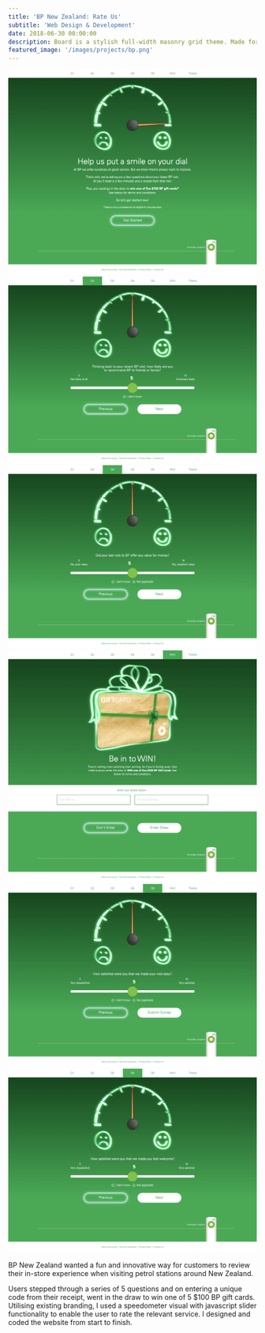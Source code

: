 ```yaml
---
title: 'BP New Zealand: Rate Us'
subtitle: 'Web Design & Development'
date: 2018-06-30 00:00:00
description: Board is a stylish full-width masonry grid theme. Made for designers, artists, photographers and developers to show off their best work.
featured_image: '/images/projects/bp.png'
---
```


<div class="gallery" data-columns="3">
	<img src="/images/projects/bp1.png">
	<img src="/images/projects/bp2.png">
	<img src="/images/projects/bp3.png">
	<img src="/images/projects/bp4.png">
	<img src="/images/projects/bp5.png">
	<img src="/images/projects/bp6.png">
</div>

<abbr>BP</abbr> New Zealand wanted a fun and innovative way for customers to review their in-store experience when visiting petrol stations around New Zealand. 

Users stepped through a series of 5 questions and on entering a unique code from their receipt, went in the draw to win one of 5 $100 <abbr>BP</abbr> gift cards. Utilising existing branding, I used a speedometer visual with javascript slider functionality to enable the user to rate the relevant service. I designed and coded the website from start to finish.